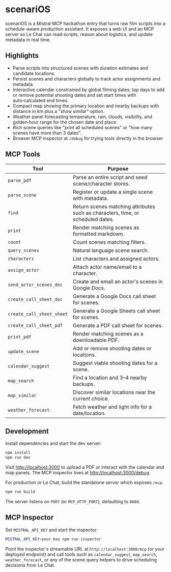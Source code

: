 # scenariOS

scenariOS is a Mistral MCP hackathon entry that turns raw film scripts into a schedule-aware production assistant. It exposes a web UI and an MCP server so Le Chat can read scripts, reason about logistics, and update metadata in real time.

## Highlights

- Parse scripts into structured scenes with duration estimates and candidate locations.
- Persist scenes and characters globally to track actor assignments and metadata.
- Interactive calendar constrained by global filming dates; tap days to add or remove potential shooting dates and set start times with auto‑calculated end times.
- Compact map showing the primary location and nearby backups with distance in km plus a "show similar" option.
- Weather panel forecasting temperature, rain, clouds, visibility, and golden‑hour range for the chosen date and place.
- Rich scene queries like "print all scheduled scenes" or "how many scenes have more than 3 dates".
- Browser MCP inspector at `/debug` for trying tools directly in the browser.

## MCP Tools

| Tool | Purpose |
|------|---------|
| `parse_pdf` | Parse an entire script and seed scene/character stores. |
| `parse_scene` | Register or update a single scene with metadata. |
| `find` | Return scenes matching attributes such as characters, time, or scheduled dates. |
| `print` | Render matching scenes as formatted markdown. |
| `count` | Count scenes matching filters. |
| `query_scenes` | Natural language scene search. |
| `characters` | List characters and assigned actors. |
| `assign_actor` | Attach actor name/email to a character. |
| `send_actor_scenes_doc` | Create and email an actor's scenes in Google Docs. |
| `create_call_sheet_doc` | Generate a Google Docs call sheet for scenes. |
| `create_call_sheet_sheet` | Generate a Google Sheets call sheet for scenes. |
| `create_call_sheet_pdf` | Generate a PDF call sheet for scenes. |
| `print_pdf` | Render matching scenes as a downloadable PDF. |
| `update_scene` | Add or remove shooting dates or locations. |
| `calendar_suggest` | Suggest viable shooting dates for a scene. |
| `map_search` | Find a location and 3–4 nearby backups. |
| `map_similar` | Discover similar locations near the current choice. |
| `weather_forecast` | Fetch weather and light info for a date/location. |

## Development

Install dependencies and start the dev server:

```bash
npm install
npm run dev
```

Visit <http://localhost:3000> to upload a PDF or interact with the calendar and map panels. The MCP inspector lives at <http://localhost:3000/debug>.

For production or Le Chat, build the standalone server which exposes `/mcp`:

```bash
npm run build
```

The server listens on `PORT` (or `MCP_HTTP_PORT`), defaulting to `8080`.

## MCP Inspector

Set `MISTRAL_API_KEY` and start the inspector:

```bash
MISTRAL_API_KEY=your_key npm run inspector
```

Point the inspector's streamable URL at `http://localhost:3000/mcp` (or your deployed endpoint) and call tools such as `calendar_suggest`, `map_search`, `weather_forecast`, or any of the scene query helpers to drive scheduling decisions from Le Chat.

